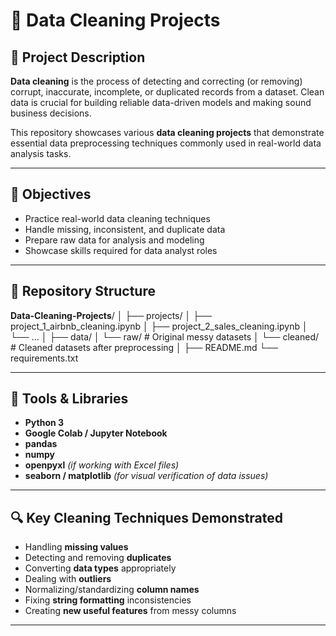 # 🧹 Data Cleaning Projects

## 📌 Project Description

**Data cleaning** is the process of detecting and correcting (or removing) corrupt, inaccurate, incomplete, or duplicated records from a dataset. Clean data is crucial for building reliable data-driven models and making sound business decisions.

This repository showcases various **data cleaning projects** that demonstrate essential data preprocessing techniques commonly used in real-world data analysis tasks.

---

## 🎯 Objectives

- Practice real-world data cleaning techniques
- Handle missing, inconsistent, and duplicate data
- Prepare raw data for analysis and modeling
- Showcase skills required for data analyst roles

---

## 📂 Repository Structure

**Data-Cleaning-Projects**/
│
├── projects/
│ ├── project_1_airbnb_cleaning.ipynb
│ ├── project_2_sales_cleaning.ipynb
│ └── ...
│
├── data/
│ └── raw/ # Original messy datasets
│ └── cleaned/ # Cleaned datasets after preprocessing
│
├── README.md
└── requirements.txt

---

## 🧰 Tools & Libraries

- **Python 3**
- **Google Colab / Jupyter Notebook**
- **pandas**
- **numpy**
- **openpyxl** *(if working with Excel files)*
- **seaborn / matplotlib** *(for visual verification of data issues)*

---

## 🔍 Key Cleaning Techniques Demonstrated

- Handling **missing values**
- Detecting and removing **duplicates**
- Converting **data types** appropriately
- Dealing with **outliers**
- Normalizing/standardizing **column names**
- Fixing **string formatting** inconsistencies
- Creating **new useful features** from messy columns

---


